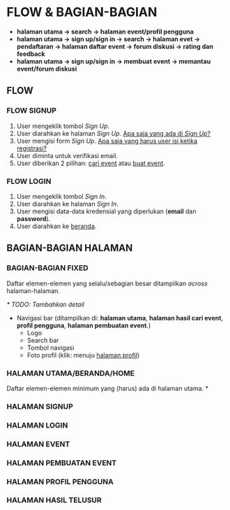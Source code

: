 # FLOW & BAGIAN-BAGIAN

* **halaman utama → search → halaman event/profil pengguna**
* **halaman utama → sign up/sign in → search → halaman evet → pendaftaran → halaman daftar event → forum diskusi → rating dan feedback**
* **halaman utama → sign up/sign in → membuat event → memantau event/forum diskusi**


## FLOW
### FLOW SIGNUP
1. User mengeklik tombol _Sign Up_.
2. User diarahkan ke halaman _Sign Up_.
  [Apa saja yang ada di _Sign Up_?](#hal-signup)
3. User mengisi form _Sign Up_.
  [Apa saja yang harus user isi ketika registrasi?](#hal-signup-form-registrasi)
4. User diminta untuk verifikasi email.
5. User diberikan 2 pilihan: [cari event](#halaman-cari-event) atau [buat event](#halaman-buat-event).

### FLOW LOGIN
1. User mengeklik tombol _Sign In_.
2. User diarahkan ke halaman _Sign In_.
3. User mengisi data-data kredensial yang diperlukan (**email** dan **password**).
4. User diarahkan ke [beranda](#hal-utama).



## BAGIAN-BAGIAN HALAMAN
### BAGIAN-BAGIAN FIXED
Daftar elemen-elemen yang selalu/sebagian besar ditampilkan _across_ halaman-halaman.  

_* TODO: Tambahkan detail_
* Navigasi bar (ditampilkan di: **halaman utama**, **halaman hasil cari event**, **profil pengguna**, **halaman pembuatan event**.)
  * Logo
  * Search bar
  * Tombol navigasi
  * Foto profil (klik: menuju [halaman profil](#hal-profil))
  

### HALAMAN UTAMA/BERANDA/HOME <a name="hal-utama"></a>
Daftar elemen-elemen minimum yang (harus) ada di halaman utama.
* 

### HALAMAN SIGNUP <a name="hal-signup"></a>

### HALAMAN LOGIN <a name="hal-login"></a>

### HALAMAN EVENT

### HALAMAN PEMBUATAN EVENT

### HALAMAN PROFIL PENGGUNA

### HALAMAN HASIL TELUSUR

### 
